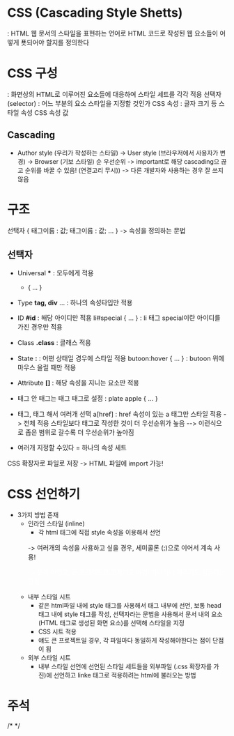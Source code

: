 # CSS (Cascading Style Shetts)

: HTML 웹 문서의 스타일을 표현하는 언어로 HTML 코드로 작성된 웹 요소들이 어떻게 푯되어야 할지를 정의한다

# CSS 구성

: 화면상의 HTML로 이루어진 요소들에 대응하여 스타일 세트를 각각 적용
선택자 (selector) : 어느 부분의 요소 스타일을 지정할 것인가
CSS 속성 : 글자 크기 등 스타일 속성
CSS 속성 값

## Cascading

- Author style (우리가 작성하는 스타일) -> User style (브라우저에서 사용자가 변경) -> Browser (기보 스타일) 순 우선순위
  -> important로 해당 cascading으 끊고 순위를 바꿀 수 있음! (연결고리 무시))
  -> 다른 개발자와 사용하는 경우 잘 쓰지 않음

# 구조

선택자 {
태그이름 : 값;
태그이름 : 값;
... }
-> 속성을 정의하는 문법

## 선택자

- Universal **\*** : 모두에게 적용
  - { ... }
- Type **tag, div** ... : 하나의 속성타입만 적용
- ID **#id** : 해당 아이디만 적용
  li#special { ... } : li 태그 special이란 아이디를 가진 경우만 적용
- Class **.class** : 클래스 적용
- State **:** : 어떤 상태일 경우에 스타일 적용
  butoon:hover { ... } : butoon 위에 마우스 올릴 때만 적용
- Attribute **[]** : 해당 속성을 지니는 요소만 적용
- 태그 안 태그는 태그 태그로 설정
  <plate><apple></plate> : plate apple { ... }
- 태그, 태그 해서 여러개 선택
  a[href] : href 속성이 있는 a 태그만 스타일 적용
  -> 전체 적용 스타일보다 태그로 작성한 것이 더 우선순위가 높음
  --> 이런식으로 좁은 범위로 갈수록 더 우선순위가 높아짐

- 여러개 지정할 수있다 = 하나의 속성 세트

CSS 확장자로 파일로 저장 -> HTML 파일에 import 가능!

# CSS 선언하기

- 3가지 방법 존재
  - 인라인 스타일 (inline)
    - 각 html 태그에 직접 style 속성을 이용해서 선언
    <p style="font-size: 11pt"> -> 여러개의 속성을 사용하고 싶을 경우, 세미콜론 (;)으로 이어서 계속 사용!
    <p style="font-size: 11pt; color:white;">
    -> 분리 어렵고, 큰 프로젝트면 고치기도 어렵, 하나하나 해주기도 힘들다는 단점
  - 내부 스타일 시트
    - 같은 html파일 내에 style 태그를 사용해서 태그 내부에 선언, 보통 head 태그 내에 style 태그를 작성, 선택자라는 문법을 사용해서 문서 내의 요소 (HTML 태그로 생성된 화면 요소)를 선택해 스타일을 지정
      <head>
          <style>
          p {
              font-size: 11pt;
          }
          </style>
      </head>
    - CSS 시트 적용
    - 얘도 큰 프로젝트일 경우, 각 파일마다 동일하게 작성해야한다는 점이 단점이 됨
  - 외부 스타일 시트
    - 내부 스타일 선언에 선언된 스타일 세트들을 외부파일 (.css 확장자를 가진)에 선언하고 linke 태그로 적용하려는 html에 불러오는 방법
      <head>
          <link rel="stylesheet" type="text/css" href="CSS 파일명">
      <head>

# 주석

/\* \*/
